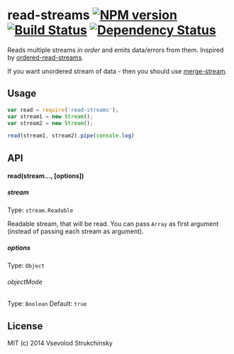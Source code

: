 # read-streams [![NPM version][npm-image]][npm-url] [![Build Status][travis-image]][travis-url] [![Dependency Status][depstat-image]][depstat-url]

Reads multiple streams _in order_ and emits data/errors from them. Inspired by [ordered-read-streams](https://github.com/armed/ordered-read-streams).

If you want unordered stream of data - then you should use [merge-stream](https://github.com/grncdr/merge-stream).

## Usage

```js
var read = require('read-streams');
var stream1 = new Stream();
var stream2 = new Stream();

read(stream1, stream2).pipe(console.log)
```

## API

#### read(stream..., [options])

##### stream
Type: `stream.Readable`  

Readable stream, that will be read. You can pass `Array` as first argument (instead of passing each stream as argument).

##### options
Type: `Object`  

###### objectMode
Type: `Boolean`
Default: `true`

## License

MIT (c) 2014 Vsevolod Strukchinsky

[npm-url]: https://npmjs.org/package/read-streams
[npm-image]: https://badge.fury.io/js/read-streams.png

[travis-url]: http://travis-ci.org/floatdrop/read-streams
[travis-image]: https://travis-ci.org/floatdrop/read-streams.png?branch=master

[depstat-url]: https://david-dm.org/floatdrop/read-streams
[depstat-image]: https://david-dm.org/floatdrop/read-streams.png?theme=shields.io
